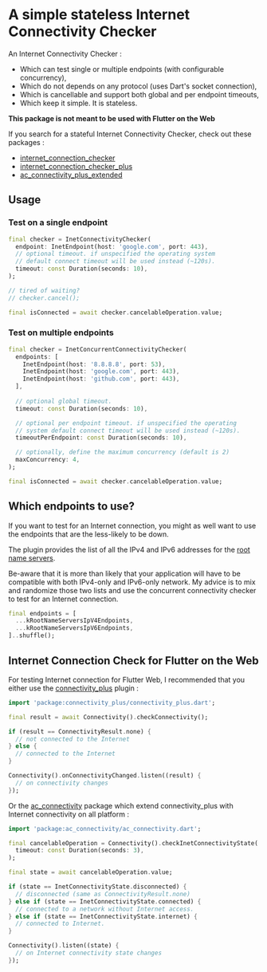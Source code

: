 # A simple stateless Internet Connectivity Checker

An Internet Connectivity Checker :
- Which can test single or multiple endpoints (with configurable concurrency),
- Which do not depends on any protocol (uses Dart's socket connection),
- Which is cancellable and support both global and per endpoint timeouts,
- Which keep it simple. It is stateless.

**This package is not meant to be used with Flutter on the Web**

If you search for a stateful Internet Connectivity Checker, check out these packages :
- [internet_connection_checker](https://pub.dev/packages/internet_connection_checker)
- [internet_connection_checker_plus](https://pub.dev/packages/internet_connection_checker_plus)
- [ac_connectivity_plus_extended](https://pub.dev/packages/ac_connectivity_plus_extended)

## Usage

### Test on a single endpoint

```dart
final checker = InetConnectivityChecker(
  endpoint: InetEndpoint(host: 'google.com', port: 443),
  // optional timeout. if unspecified the operating system 
  // default connect timeout will be used instead (~120s).
  timeout: const Duration(seconds: 10),
);

// tired of waiting?
// checker.cancel();

final isConnected = await checker.cancelableOperation.value;

```

### Test on multiple endpoints

```dart
final checker = InetConcurrentConnectivityChecker(
  endpoints: [
    InetEndpoint(host: '8.8.8.8', port: 53),
    InetEndpoint(host: 'google.com', port: 443),
    InetEndpoint(host: 'github.com', port: 443),
  ],
  
  // optional global timeout. 
  timeout: const Duration(seconds: 10),

  // optional per endpoint timeout. if unspecified the operating 
  // system default connect timeout will be used instead (~120s).
  timeoutPerEndpoint: const Duration(seconds: 10),

  // optionally, define the maximum concurrency (default is 2)
  maxConcurrency: 4,
);

final isConnected = await checker.cancelableOperation.value;
```

## Which endpoints to use?

If you want to test for an Internet connection, you might as well want to use the endpoints that are the less-likely to be down. 

The plugin provides the list of all the IPv4 and IPv6 addresses for the [root name servers](https://www.internic.net/domain/named.root). 

Be-aware that it is more than likely that your application will have to be compatible with both IPv4-only and IPv6-only network. My advice is to mix and randomize those two lists and use the concurrent connectivity checker to test for an Internet connection.

```dart
final endpoints = [
  ...kRootNameServersIpV4Endpoints,
  ...kRootNameServersIpV6Endpoints,
]..shuffle();
```

## Internet Connection Check for Flutter on the Web

For testing Internet connection for Flutter Web, I recommended that you either use the [connectivity_plus](https://pub.dev/packages/connectivity_plus) plugin :

```dart 
import 'package:connectivity_plus/connectivity_plus.dart';

final result = await Connectivity().checkConnectivity();

if (result == ConnectivityResult.none) {
  // not connected to the Internet
} else {
  // connected to the Internet
}

Connectivity().onConnectivityChanged.listen((result) {
  // on connectivity changes
});

```

Or the [ac_connectivity](https://pub.dev/packages/ac_connectivity) package which extend connectivity_plus with Internet connectivity on all platform :

```dart
import 'package:ac_connectivity/ac_connectivity.dart';

final cancelableOperation = Connectivity().checkInetConnectivityState(
  timeout: const Duration(seconds: 3),
);

final state = await cancelableOperation.value;

if (state == InetConnectivityState.disconnected) {
  // disconnected (same as ConnectivityResult.none)
} else if (state == InetConnectivityState.connected) {
  // connected to a network without Internet access.
} else if (state == InetConnectivityState.internet) {
  // connected to Internet.
}

Connectivity().listen((state) {
  // on Internet connectivity state changes
});
```